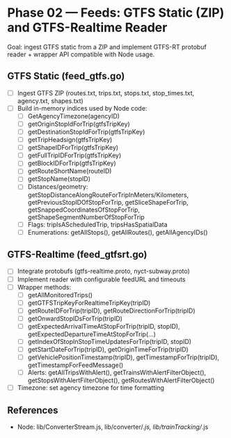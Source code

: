 # Phase 02 — Feeds: GTFS Static (ZIP) and GTFS-Realtime Reader

Goal: ingest GTFS static from a ZIP and implement GTFS-RT protobuf reader + wrapper API compatible with Node usage.

## GTFS Static (feed_gtfs.go)
- [ ] Ingest GTFS ZIP (routes.txt, trips.txt, stops.txt, stop_times.txt, agency.txt, shapes.txt)
- [ ] Build in-memory indices used by Node code:
  - [ ] GetAgencyTimezone(agencyID)
  - [ ] getOriginStopIdForTrip(gtfsTripKey)
  - [ ] getDestinationStopIdForTrip(gtfsTripKey)
  - [ ] getTripHeadsign(gtfsTripKey)
  - [ ] getShapeIDForTrip(gtfsTripKey)
  - [ ] getFullTripIDForTrip(gtfsTripKey)
  - [ ] getBlockIDForTrip(gtfsTripKey)
  - [ ] getRouteShortName(routeID)
  - [ ] getStopName(stopID)
  - [ ] Distances/geometry: getStopDistanceAlongRouteForTripInMeters/Kilometers, getPreviousStopIDOfStopForTrip, getSliceShapeForTrip, getSnappedCoordinatesOfStopForTrip, getShapeSegmentNumberOfStopForTrip
  - [ ] Flags: tripIsAScheduledTrip, tripsHasSpatialData
  - [ ] Enumerations: getAllStops(), getAllRoutes(), getAllAgencyIDs()

## GTFS-Realtime (feed_gtfsrt.go)
- [ ] Integrate protobufs (gtfs-realtime.proto, nyct-subway.proto)
- [ ] Implement reader with configurable feedURL and timeouts
- [ ] Wrapper methods:
  - [ ] getAllMonitoredTrips()
  - [ ] getGTFSTripKeyForRealtimeTripKey(tripID)
  - [ ] getRouteIDForTrip(tripID), getRouteDirectionForTrip(tripID)
  - [ ] getOnwardStopIDsForTrip(tripID)
  - [ ] getExpectedArrivalTimeAtStopForTrip(tripID, stopID), getExpectedDepartureTimeAtStopForTrip(...)
  - [ ] getIndexOfStopInStopTimeUpdatesForTrip(tripID, stopID)
  - [ ] getStartDateForTrip(tripID), getOriginTimeForTrip(tripID)
  - [ ] getVehiclePositionTimestamp(tripID), getTimestampForTrip(tripID), getTimestampForFeedMessage()
  - [ ] Alerts: getAllTripsWithAlert(), getTrainsWithAlertFilterObject(), getStopsWithAlertFilterObject(), getRoutesWithAlertFilterObject()
- [ ] Timezone: set agency timezone for time formatting

## References
- Node: lib/ConverterStream.js, lib/converter/*.js, lib/trainTracking/*.js
